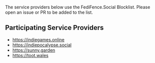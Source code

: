 The service providers below use the FediFence.Social Blocklist. Please open an issue or PR to be added to the list.

## Participating Service Providers

- https://indiegames.online
- https://indiepocalypse.social
- https://sunny.garden
- https://toot.wales 
